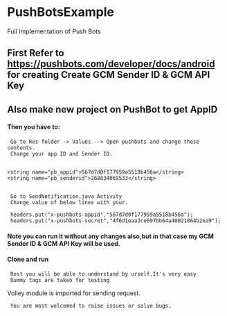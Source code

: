 # PushBotsExample
Full Implementation of Push Bots

## First Refer to https://pushbots.com/developer/docs/android for creating Create GCM Sender ID & GCM API Key     
   
## Also make new project on PushBot to get AppID


#### Then you have to:
     Go to Res folder -> Values --> Open pushbots and change these contents. 
     Change your app ID and Sender ID.
    
    
    <string name="pb_appid">567d7d0f177959a5518b456a</string>
    <string name="pb_senderid">268834069533</string>
    
     
     Go to SendNotification.java Activity
     Change value of below lines with your.
     
     headers.put("x-pushbots-appid","567d7d0f177959a5518b456a");
     headers.put("x-pushbots-secret","4f6d1eaa3ce697bb64a40021864b2ea9");
     
     
#### Note you can run it without any changes also,but in that case my GCM Sender ID & GCM API Key will be used.
     
     
     

#### Clone and run 

     Rest you will be able to understand by urself.It's very easy
     Dummy tags are taken for testing
     

Volley module is imported for sending request.

     You are most welcomed to raise issues or solve bugs.
    
    

     

